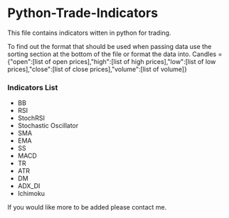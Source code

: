 # Python-Trade-Indicators
This file contains indicators witten in python for trading.

To find out the format that should be used when passing data use the sorting section at the bottom of the file or format the data into.
Candles = {"open":[list of open prices],"high":[list of high prices],"low":[list of low prices],"close":[list of close prices],"volume":[list of volume]}

### Indicators List ###
- BB
- RSI
- StochRSI
- Stochastic Oscillator
- SMA
- EMA
- SS
- MACD
- TR
- ATR
- DM
- ADX_DI
- Ichimoku

If you would like more to be added please contact me.
